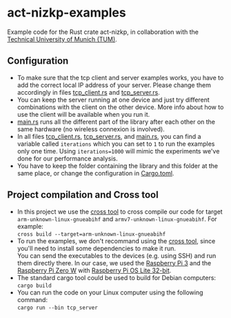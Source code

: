 # act-nizkp-examples
Example code for the Rust crate act-nizkp, in collaboration with the [Technical University of Munich (TUM)](https://www.tum.de/en/).

## Configuration
* To make sure that the tcp client and server examples works, you have to add the correct local IP address of your server. Please change them accordingly in files [tcp_client.rs](https://gitlabci.exxeta.com/firas.hamila/schnorr-nizk-examples/-/blob/master/src/tcp_client.rshttps://github.com/tum-esi/act-nizkp/blob/main/examples/src/tcp_client.rs) and [tcp_server.rs](https://gitlabci.exxeta.com/firas.hamila/schnorr-nizk-examples/-/blob/master/src/tcp_server.rshttps://github.com/tum-esi/act-nizkp/blob/main/examples/src/tcp_server.rs).
* You can keep the server running at one device and just try different combinations with the client on the other device. More info about how to use the client will be available when you run it.
* [main.rs](https://github.com/tum-esi/act-nizkp/blob/main/examples/src/main.rs) runs all the different part of the library after each other on the same hardware (no wireless connexion is involved).
* In all files [tcp_client.rs](https://gitlabci.exxeta.com/firas.hamila/schnorr-nizk-examples/-/blob/master/src/tcp_client.rshttps://github.com/tum-esi/act-nizkp/blob/main/examples/src/tcp_client.rs), [tcp_server.rs](https://gitlabci.exxeta.com/firas.hamila/schnorr-nizk-examples/-/blob/master/src/tcp_server.rshttps://github.com/tum-esi/act-nizkp/blob/main/examples/src/tcp_server.rs), and [main.rs](https://github.com/tum-esi/act-nizkp/blob/main/examples/src/main.rs), you can find a variable called `iterations` which you can set to `1` to run the examples only one time. Using `iterations=1000` will mimic the experiments we've done for our performance analysis.
* You have to keep the folder containing the library and this folder at the same place, or change the configuration in [Cargo.toml](https://github.com/tum-esi/act-nizkp/blob/main/examples/Cargo.toml).

## Project compilation and Cross tool
* In this project we use the [cross tool](https://github.com/cross-rs/cross) to cross compile our code for target `arm-unknown-linux-gnueabihf` and `armv7-unknown-linux-gnueabihf`. For example:\
`cross build --target=arm-unknown-linux-gnueabihf`
* To run the examples, we don't recommand using the [cross tool](https://github.com/cross-rs/cross), since you'll need to install some dependencies to make it run.\
You can send the executables to the devices (e.g. using SSH) and run them directly there. In our case, we used the [Raspberry Pi 3](https://www.raspberrypi.com/products/raspberry-pi-3-model-b-plus/) and the [Raspberry Pi Zero W](https://www.raspberrypi.com/products/raspberry-pi-zero-w/) with [Raspberry Pi OS Lite 32-bit](https://www.raspberrypi.com/software/operating-systems/).
* The standard cargo tool could be used to build for Debian computers:\
`cargo build`
* You can run the code on your Linux computer using the following command:\
`cargo run --bin tcp_server`

